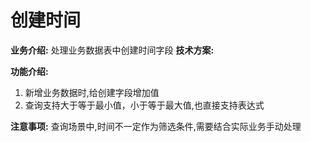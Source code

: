 # 创建时间
**业务介绍:**
处理业务数据表中创建时间字段
**技术方案:**

**功能介绍:**
1. 新增业务数据时,给创建字段增加值
2. 查询支持大于等于最小值，小于等于最大值,也直接支持表达式


**注意事项:**
查询场景中,时间不一定作为筛选条件,需要结合实际业务手动处理